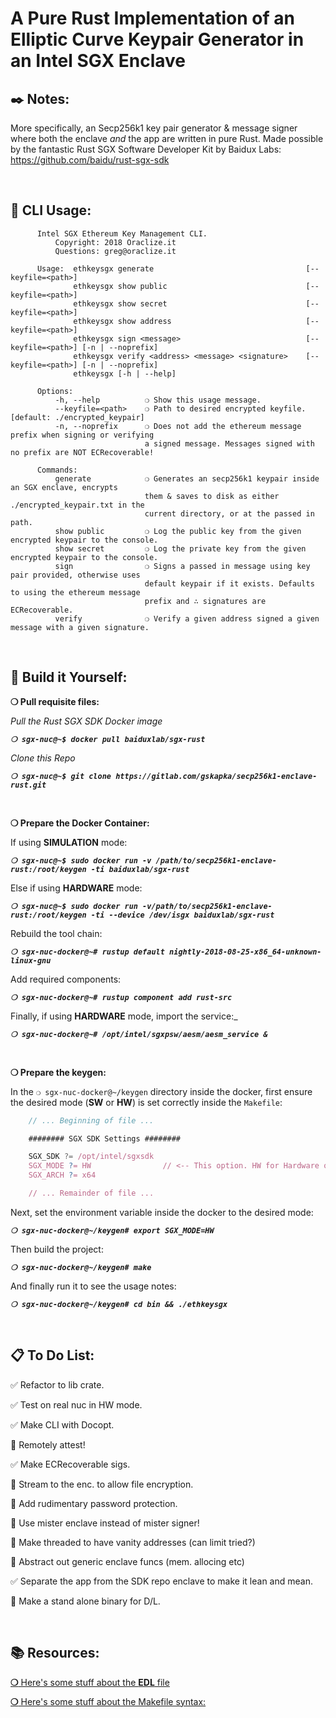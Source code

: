 # __A Pure Rust Implementation of an Elliptic Curve Keypair Generator in an Intel SGX Enclave__

## __:black_nib: Notes:__

More specifically, an Secp256k1 key pair generator & message signer where both the enclave _and_ the app are written in pure Rust. Made possible by the fantastic Rust SGX Software Developer Kit by Baidux Labs:
https://github.com/baidu/rust-sgx-sdk

&nbsp;

## __:page_with_curl: CLI Usage:__

<!-- Can I link to the actual usage file here so it updates on changes? -->

```
      Intel SGX Ethereum Key Management CLI.
          Copyright: 2018 Oraclize.it
          Questions: greg@oraclize.it

      Usage:  ethkeysgx generate                                  [--keyfile=<path>]
              ethkeysgx show public                               [--keyfile=<path>]
              ethkeysgx show secret                               [--keyfile=<path>]
              ethkeysgx show address                              [--keyfile=<path>] 
              ethkeysgx sign <message>                            [--keyfile=<path>] [-n | --noprefix]
              ethkeysgx verify <address> <message> <signature>    [--keyfile=<path>] [-n | --noprefix]
              ethkeysgx [-h | --help]

      Options:
          -h, --help          ❍ Show this usage message.
          --keyfile=<path>    ❍ Path to desired encrypted keyfile. [default: ./encrypted_keypair]
          -n, --noprefix      ❍ Does not add the ethereum message prefix when signing or verifying 
                              a signed message. Messages signed with no prefix are NOT ECRecoverable!

      Commands:
          generate            ❍ Generates an secp256k1 keypair inside an SGX enclave, encrypts
                              them & saves to disk as either ./encrypted_keypair.txt in the
                              current directory, or at the passed in path.
          show public         ❍ Log the public key from the given encrypted keypair to the console.
          show secret         ❍ Log the private key from the given encrypted keypair to the console.
          sign                ❍ Signs a passed in message using key pair provided, otherwise uses
                              default keypair if it exists. Defaults to using the ethereum message
                              prefix and ∴ signatures are ECRecoverable.
          verify              ❍ Verify a given address signed a given message with a given signature.
```

&nbsp;

## __:wrench: Build it Yourself:__


__❍ Pull requisite files:__

_Pull the Rust SGX SDK Docker image_

_**`❍ sgx-nuc@~$ docker pull baiduxlab/sgx-rust`**_

_Clone this Repo_

_**`❍ sgx-nuc@~$ git clone https://gitlab.com/gskapka/secp256k1-enclave-rust.git`**_

&nbsp;

__**❍ Prepare the Docker Container:**__

If using __SIMULATION__ mode:

_**`❍ sgx-nuc@~$ sudo docker run -v /path/to/secp256k1-enclave-rust:/root/keygen -ti baiduxlab/sgx-rust`**_

Else if using __HARDWARE__ mode:

_**`❍ sgx-nuc@~$ sudo docker run -v/path/to/secp256k1-enclave-rust:/root/keygen -ti --device /dev/isgx baiduxlab/sgx-rust`**_

Rebuild the tool chain:

_**`❍ sgx-nuc-docker@~# rustup default nightly-2018-08-25-x86_64-unknown-linux-gnu`**_

Add required components:

_**`❍ sgx-nuc-docker@~# rustup component add rust-src`**_

Finally, if using __HARDWARE__ mode, import the service:_

_**`❍ sgx-nuc-docker@~# /opt/intel/sgxpsw/aesm/aesm_service &`**_

&nbsp;

__❍ Prepare the keygen:__

In the `❍ sgx-nuc-docker@~/keygen` directory inside the docker, first ensure the desired mode (__SW__ or __HW__) is set correctly inside the `Makefile`:

```javascript
    // ... Beginning of file ...

    ######## SGX SDK Settings ########

    SGX_SDK ?= /opt/intel/sgxsdk
    SGX_MODE ?= HW                // <-- This option. HW for Hardware or SW for software.
    SGX_ARCH ?= x64

    // ... Remainder of file ...
```

Next, set the environment variable inside the docker to the desired mode:

_**`❍ sgx-nuc-docker@~/keygen# export SGX_MODE=HW`**_

Then build the project:

_**`❍ sgx-nuc-docker@~/keygen# make`**_

And finally run it to see the usage notes:

_**`❍ sgx-nuc-docker@~/keygen# cd bin && ./ethkeysgx`**_

&nbsp;

## __:clipboard: To Do List:__

:white_check_mark: Refactor to lib crate.

:white_check_mark: Test on real nuc in HW mode.

:white_check_mark: Make CLI with Docopt.

:black_square_button: Remotely attest!

:white_check_mark: Make ECRecoverable sigs.

:black_square_button: Stream to the enc. to allow file encryption.

:black_square_button: Add rudimentary password protection.

:black_square_button: Use mister enclave instead of mister signer!

:black_square_button: Make threaded to have vanity addresses (can limit tried?)

:black_square_button: Abstract out generic enclave funcs (mem. allocing etc)

:white_check_mark: Separate the app from the SDK repo enclave to make it lean and mean.

:black_square_button: Make a stand alone binary for D/L.

&nbsp;

## __:books: Resources:__

[__❍__ Here's some stuff about the __EDL__ file](https://software.intel.com/en-us/documentation/intel-sgx-web-based-training/the-enclave-definition-language)

[__❍__ Here's some stuff about the Makefile syntax:](https://www3.nd.edu/~zxu2/acms60212-40212/Makefile.pdf)
